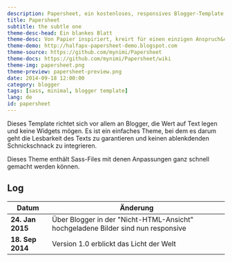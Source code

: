 ```yaml
---
description: Papersheet, ein kostenloses, responsives Blogger-Template, für alle, die den Fokus auf den Text legen.
title: Papersheet
subtitle: the subtle one
theme-desc-head: Ein blankes Blatt
theme-desc: Von Papier inspiriert, kreirt für einen einzigen Anspruch&colon; Den Fokus auf den Inhalt zu legen
theme-demo: http://halfapx-papersheet-demo.blogspot.com
theme-source: https://github.com/mynimi/Papersheet
theme-docs: https://github.com/mynimi/Papersheet/wiki
theme-img: papersheet.png
theme-preview: papersheet-preview.png
date: 2014-09-18 12:00:00
category: blogger
tags: [sass, minimal, blogger template]
lang: de
id: papersheet
---
```


Dieses Template richtet sich vor allem an Blogger, die Wert auf Text legen und keine Widgets mögen. Es ist ein einfaches Theme, bei dem es darum geht die Lesbarkeit des Texts zu garantieren und keinen ablenkdenden Schnickschnack zu integrieren.

Dieses Theme enthält Sass-Files mit denen Anpassungen ganz schnell gemacht werden können.


## Log

Datum | Änderung
--- | ---
**24. Jan 2015** | Über Blogger in der "Nicht-HTML-Ansicht" hochgeladene Bilder sind nun responsive
**18. Sep 2014** | Version 1.0 erblickt das Licht der Welt
